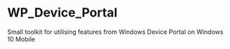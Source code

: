 # WP_Device_Portal
Small toolkit for utilising features from Windows Device Portal on Windows 10 Mobile
